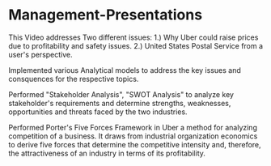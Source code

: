 # Management-Presentations

This Video addresses Two different issues:
1.) Why Uber could raise prices due to profitability and safety issues.
2.) United States Postal Service from a user's perspective.

Implemented various Analytical models to address the key issues and consquences for the respective topics. 

Performed "Stakeholder Analysis", "SWOT Analysis" to analyze key stakeholder's  requirements and determine strengths, 
weaknesses, opportunities and threats faced by the two industries.

Performed Porter's Five Forces Framework in Uber a method for analyzing competition of a business. It draws from 
industrial organization economics to derive five forces that determine the competitive intensity and, therefore, the 
attractiveness of an industry in terms of its profitability.

